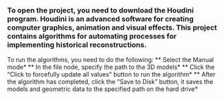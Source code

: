 ### To open the project, you need to download the Houdini program. Houdini is an advanced software for creating computer graphics, animation and visual effects. This project contains algorithms for automating processes for implementing historical reconstructions.

To run the algorithms, you need to do the following:
** Select the Manual mode*
** In the file node, specify the path to the 3D models*
** Click the “Click to forcefully update all values” button to run the algorithm*
** After the algorithm has completed, click the “Save to Disk” button, it saves the models and geometric data to the specified path on the hard drive*
